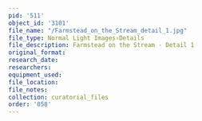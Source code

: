 ```yaml
---
pid: '511'
object_id: '3101'
file_name: "/Farmstead_on_the_Stream_detail_1.jpg"
file_type: Normal Light Images›Details
file_description: Farmstead on the Stream - Detail 1
original_format:
research_date:
researchers:
equipment_used:
file_location:
file_notes:
collection: curatorial_files
order: '058'
---
```

